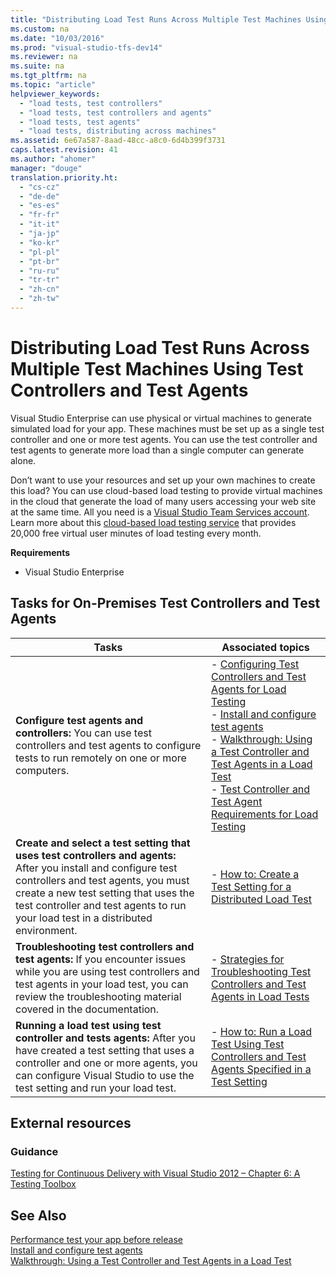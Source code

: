 ```yaml
---
title: "Distributing Load Test Runs Across Multiple Test Machines Using Test Controllers and Test Agents"
ms.custom: na
ms.date: "10/03/2016"
ms.prod: "visual-studio-tfs-dev14"
ms.reviewer: na
ms.suite: na
ms.tgt_pltfrm: na
ms.topic: "article"
helpviewer_keywords: 
  - "load tests, test controllers"
  - "load tests, test controllers and agents"
  - "load tests, test agents"
  - "load tests, distributing across machines"
ms.assetid: 6e67a587-8aad-48cc-a8c0-6d4b399f3731
caps.latest.revision: 41
ms.author: "ahomer"
manager: "douge"
translation.priority.ht: 
  - "cs-cz"
  - "de-de"
  - "es-es"
  - "fr-fr"
  - "it-it"
  - "ja-jp"
  - "ko-kr"
  - "pl-pl"
  - "pt-br"
  - "ru-ru"
  - "tr-tr"
  - "zh-cn"
  - "zh-tw"
---
```

# Distributing Load Test Runs Across Multiple Test Machines Using Test Controllers and Test Agents
Visual Studio Enterprise can use physical or virtual machines to generate simulated load for your app. These machines must be set up as a single test controller and one or more test agents. You can use the test controller and test agents to generate more load than a single computer can generate alone.  
  
 Don’t want to use your resources and set up your own machines to create this load? You can use cloud-based load testing to provide virtual machines in the cloud that generate the load of many users accessing your web site at the same time. All you need is a [Visual Studio Team Services account](http://go.microsoft.com/fwlink/?LinkId=307137). Learn more about this [cloud-based load testing service](http://go.microsoft.com/fwlink/?LinkID=317257) that provides 20,000 free virtual user minutes of load testing every month.  
  
 **Requirements**  
  
-   Visual Studio Enterprise  
  
## Tasks for On-Premises Test Controllers and Test Agents  
  
|Tasks|Associated topics|  
|-----------|-----------------------|  
|**Configure test agents and controllers:** You can use test controllers and test agents to configure tests to run remotely on one or more computers.|-   [Configuring Test Controllers and Test Agents for Load Testing](../test/configuring-test-controllers-and-test-agents-for-load-testing.md)<br />-   [Install and configure test agents](../test/install-and-configure-test-agents.md)<br />-   [Walkthrough: Using a Test Controller and Test Agents in a Load Test](../test/walkthrough--using-a-test-controller-and-test-agents-in-a-load-test.md)<br />-   [Test Controller and Test Agent Requirements for Load Testing](../test/test-controller-and-test-agent-requirements-for-load-testing.md)|  
|**Create and select a test setting that uses test controllers and agents:** After you install and configure test controllers and test agents, you must create a new test setting that uses the test controller and test agents to run your load test in a distributed environment.|-   [How to: Create a Test Setting for a Distributed Load Test](../test/how-to--create-a-test-setting-for-a-distributed-load-test.md)|  
|**Troubleshooting test controllers and test agents:** If you encounter issues while you are using test controllers and test agents in your load test, you can review the troubleshooting material covered in the documentation.|-   [Strategies for Troubleshooting Test Controllers and Test Agents in Load Tests](../test/strategies-for-troubleshooting-test-controllers-and-test-agents-in-load-tests.md)|  
|**Running a load test using test controller and tests agents:** After you have created a test setting that uses a controller and one or more agents, you can configure Visual Studio to use the test setting and run your load test.|-   [How to: Run a Load Test Using Test Controllers and Test Agents Specified in a Test Setting](../test_notintoc/how-to--run-a-load-test-using-test-controllers-and-test-agents-specified-in-a-test-setting.md)|  
  
## External resources  
  
### Guidance  
 [Testing for Continuous Delivery with Visual Studio 2012 – Chapter 6: A Testing Toolbox](http://go.microsoft.com/fwlink/?LinkID=255203)  
  
## See Also  
 [Performance test your app before release](../test/performance-test-your-app-before-release.md)   
 [Install and configure test agents](../test/install-and-configure-test-agents.md)   
 [Walkthrough: Using a Test Controller and Test Agents in a Load Test](../test/walkthrough--using-a-test-controller-and-test-agents-in-a-load-test.md)